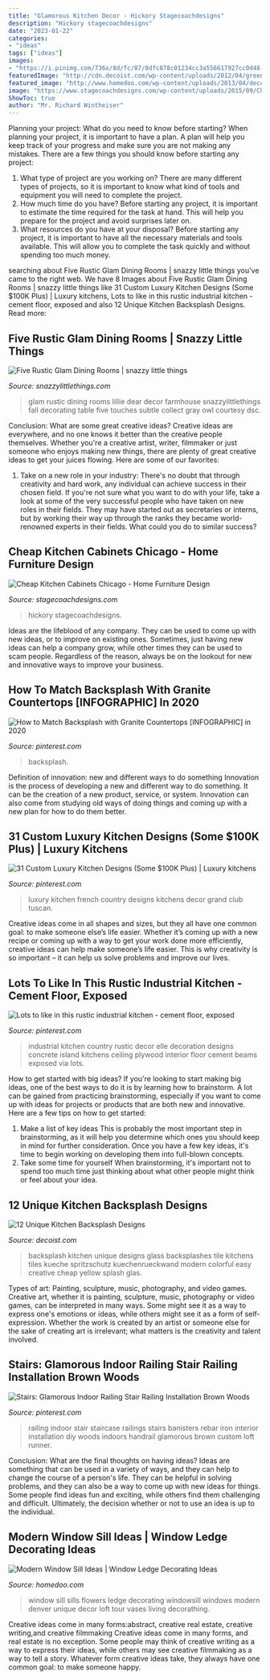 ```yaml
---
title: "Glamorous Kitchen Decor - Hickory Stagecoachdesigns"
description: "Hickory stagecoachdesigns"
date: "2023-01-22"
categories:
- "ideas"
tags: ["ideas"]
images:
- "https://i.pinimg.com/736x/8d/fc/87/8dfc878c01234cc3a556617927cc0d48.jpg"
featuredImage: "http://cdn.decoist.com/wp-content/uploads/2012/04/green-glass-kitchen-backsplash.jpg"
featured_image: "http://www.homedoo.com/wp-content/uploads/2013/04/decorating-window-sill-01.jpg"
image: "https://www.stagecoachdesigns.com/wp-content/uploads/2015/09/Cheap-Kitchen-Cabinets-Chicago.jpg"
ShowToc: true
author: "Mr. Richard Wintheiser"
---
```



Planning your project: What do you need to know before starting?
When planning your project, it is important to have a plan. A plan will help you keep track of your progress and make sure you are not making any mistakes. There are a few things you should know before starting any project:
1. What type of project are you working on? There are many different types of projects, so it is important to know what kind of tools and equipment you will need to complete the project.
2. How much time do you have? Before starting any project, it is important to estimate the time required for the task at hand. This will help you prepare for the project and avoid surprises later on.
3. What resources do you have at your disposal? Before starting any project, it is important to have all the necessary materials and tools available. This will allow you to complete the task quickly and without spending too much money.

	

		
searching about Five Rustic Glam Dining Rooms | snazzy little things you've came to the right web. We have 8 Images about Five Rustic Glam Dining Rooms | snazzy little things like 31 Custom Luxury Kitchen Designs (Some $100K Plus) | Luxury kitchens, Lots to like in this rustic industrial kitchen - cement floor, exposed and also 12 Unique Kitchen Backsplash Designs. Read more:
		
    
## Five Rustic Glam Dining Rooms | Snazzy Little Things

<img loading=lazy src="http://www.snazzylittlethings.com/wp-content/uploads/2014/10/DSC_5125.jpg" onerror="this.onerror=null;this.src='https://tse4.mm.bing.net/th?id=OIP.iRZa_nSuKCUm0sI1gz6eIAHaK3&amp;pid=15.1';" alt="Five Rustic Glam Dining Rooms | snazzy little things">

_Source: snazzylittlethings.com_

>glam rustic dining rooms lillie dear decor farmhouse snazzylittlethings fall decorating table five touches subtle collect gray owl courtesy dsc. 

	

Conclusion: What are some great creative ideas?
Creative ideas are everywhere, and no one knows it better than the creative people themselves. Whether you're a creative artist, writer, filmmaker or just someone who enjoys making new things, there are plenty of great creative ideas to get your juices flowing. Here are some of our favorites: 
1. Take on a new role in your industry: There's no doubt that through creativity and hard work, any individual can achieve success in their chosen field. If you're not sure what you want to do with your life, take a look at some of the very successful people who have taken on new roles in their fields. They may have started out as secretaries or interns, but by working their way up through the ranks they became world-renowned experts in their fields. What could you do to similar success? 


    
## Cheap Kitchen Cabinets Chicago - Home Furniture Design

<img loading=lazy src="https://www.stagecoachdesigns.com/wp-content/uploads/2015/09/Cheap-Kitchen-Cabinets-Chicago.jpg" onerror="this.onerror=null;this.src='https://tse2.mm.bing.net/th?id=OIP.lKR9ZsqziUhSK3uS-lZWmAHaGt&amp;pid=15.1';" alt="Cheap Kitchen Cabinets Chicago - Home Furniture Design">

_Source: stagecoachdesigns.com_

>hickory stagecoachdesigns. 

	

Ideas are the lifeblood of any company. They can be used to come up with new ideas, or to improve on existing ones. Sometimes, just having new ideas can help a company grow, while other times they can be used to scam people. Regardless of the reason, always be on the lookout for new and innovative ways to improve your business.

    
## How To Match Backsplash With Granite Countertops [INFOGRAPHIC] In 2020

<img loading=lazy src="https://i.pinimg.com/736x/8d/fc/87/8dfc878c01234cc3a556617927cc0d48.jpg" onerror="this.onerror=null;this.src='https://tse2.mm.bing.net/th?id=OIP.PPuRcIs8BNtZrZG_1Qv--AHaFd&amp;pid=15.1';" alt="How to Match Backsplash with Granite Countertops [INFOGRAPHIC] in 2020">

_Source: pinterest.com_

>backsplash. 

	

Definition of innovation: new and different ways to do something
Innovation is the process of developing a new and different way to do something. It can be the creation of a new product, service, or system. Innovation can also come from studying old ways of doing things and coming up with a new plan for how to do them better.

    
## 31 Custom Luxury Kitchen Designs (Some $100K Plus) | Luxury Kitchens

<img loading=lazy src="https://i.pinimg.com/736x/ff/54/93/ff5493411f2471fc55d45ddf29fd3bfa.jpg" onerror="this.onerror=null;this.src='https://tse3.mm.bing.net/th?id=OIP.3QX-pS288NOdo_MGx8tzrwHaLG&amp;pid=15.1';" alt="31 Custom Luxury Kitchen Designs (Some $100K Plus) | Luxury kitchens">

_Source: pinterest.com_

>luxury kitchen french country designs kitchens decor grand club tuscan. 

	

Creative ideas come in all shapes and sizes, but they all have one common goal: to make someone else’s life easier. Whether it’s coming up with a new recipe or coming up with a way to get your work done more efficiently, creative ideas can help make someone’s life easier. This is why creativity is so important – it can help us solve problems and improve our lives.

    
## Lots To Like In This Rustic Industrial Kitchen - Cement Floor, Exposed

<img loading=lazy src="https://s-media-cache-ak0.pinimg.com/736x/bf/dd/8f/bfdd8f3376909b44af1ba8e9bebe2969.jpg" onerror="this.onerror=null;this.src='https://tse4.mm.bing.net/th?id=OIP.o-nsJNPlOHtVl7ACY1gS2AHaJ3&amp;pid=15.1';" alt="Lots to like in this rustic industrial kitchen - cement floor, exposed">

_Source: pinterest.com_

>industrial kitchen country rustic decor elle decoration designs concrete island kitchens ceiling plywood interior floor cement beams exposed via lots. 

	

How to get started with big ideas?
If you're looking to start making big ideas, one of the best ways to do it is by learning how to brainstorm. A lot can be gained from practicing brainstorming, especially if you want to come up with ideas for projects or products that are both new and innovative. Here are a few tips on how to get started: 
1. Make a list of key ideas 
This is probably the most important step in brainstorming, as it will help you determine which ones you should keep in mind for further consideration. Once you have a few key ideas, it's time to begin working on developing them into full-blown concepts. 
2. Take some time for yourself 
When brainstorming, it's important not to spend too much time just thinking about what other people might think or feel about your idea.

    
## 12 Unique Kitchen Backsplash Designs

<img loading=lazy src="http://cdn.decoist.com/wp-content/uploads/2012/04/green-glass-kitchen-backsplash.jpg" onerror="this.onerror=null;this.src='https://tse4.mm.bing.net/th?id=OIP.-5Of4RJmYNeT-ENGqF_lGQHaJ4&amp;pid=15.1';" alt="12 Unique Kitchen Backsplash Designs">

_Source: decoist.com_

>backsplash kitchen unique designs glass backsplashes tile kitchens tiles kueche spritzschutz kuechenrueckwand modern colorful easy creative cheap yellow splash glas. 

	

Types of art: Painting, sculpture, music, photography, and video games.
Creative art, whether it is painting, sculpture, music, photography or video games, can be interpreted in many ways. Some might see it as a way to express one's emotions or ideas, while others might see it as a form of self-expression. Whether the work is created by an artist or someone else for the sake of creating art is irrelevant; what matters is the creativity and talent involved.

    
## Stairs: Glamorous Indoor Railing Stair Railing Installation Brown Woods

<img loading=lazy src="https://i.pinimg.com/736x/3b/fd/a0/3bfda0b79c38cfd28ff4d8539e3842d4.jpg" onerror="this.onerror=null;this.src='https://tse3.mm.bing.net/th?id=OIP.xv1-Vh-yR-7aU8bNqbsbSwHaHa&amp;pid=15.1';" alt="Stairs: Glamorous Indoor Railing Stair Railing Installation Brown Woods">

_Source: pinterest.com_

>railing indoor stair staircase railings stairs banisters rebar iron interior installation diy woods indoors handrail glamorous brown custom loft runner. 

	

Conclusion: What are the final thoughts on having ideas?
Ideas are something that can be used in a variety of ways, and they can help to change the course of a person's life. They can be helpful in solving problems, and they can also be a way to come up with new ideas for things. Some people find ideas fun and exciting, while others find them challenging and difficult. Ultimately, the decision whether or not to use an idea is up to the individual.

    
## Modern Window Sill Ideas | Window Ledge Decorating Ideas

<img loading=lazy src="http://www.homedoo.com/wp-content/uploads/2013/04/decorating-window-sill-01.jpg" onerror="this.onerror=null;this.src='https://tse3.mm.bing.net/th?id=OIP.5yVWxvVz3hx4xqI7lT0ICwAAAA&amp;pid=15.1';" alt="Modern Window Sill Ideas | Window Ledge Decorating Ideas">

_Source: homedoo.com_

>window sill sills flowers ledge decorating windowsill windows modern denver unique decor loft tour vases living decorathing. 

	

Creative ideas come in many forms:abstract, creative real estate, creative writing,and creative filmmaking
Creative ideas come in many forms, and real estate is no exception. Some people may think of creative writing as a way to express their ideas, while others may see creative filmmaking as a way to tell a story. Whatever form creative ideas take, they always have one common goal: to make someone happy.

